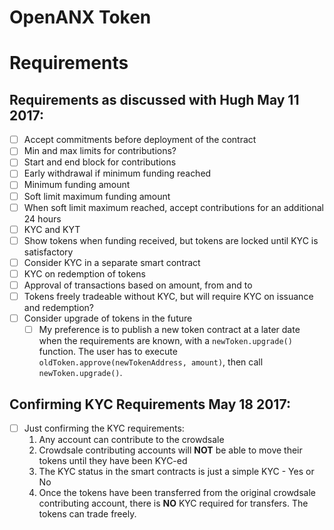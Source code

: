 # OpenANX Token

# Requirements

## Requirements as discussed with Hugh May 11 2017:

* [ ] Accept commitments before deployment of the contract
* [ ] Min and max limits for contributions?
* [ ] Start and end block for contributions
* [ ] Early withdrawal if minimum funding reached
* [ ] Minimum funding amount
* [ ] Soft limit maximum funding amount
* [ ] When soft limit maximum reached, accept contributions for an additional 24 hours
* [ ] KYC and KYT
* [ ] Show tokens when funding received, but tokens are locked until KYC is satisfactory
* [ ] Consider KYC in a separate smart contract 
* [ ] KYC on redemption of tokens
* [ ] Approval of transactions based on amount, from and to
* [ ] Tokens freely tradeable without KYC, but will require KYC on issuance and redemption?
* [ ] Consider upgrade of tokens in the future
  * [ ] My preference is to publish a new token contract at a later date when the requirements are known, with a `newToken.upgrade()` function. The user has to execute `oldToken.approve(newTokenAddress, amount)`, then call `newToken.upgrade()`.
  
## Confirming KYC Requirements May 18 2017:

* [ ] Just confirming the KYC requirements:
  1. Any account can contribute to the crowdsale
  2. Crowdsale contributing accounts will **NOT** be able to move their tokens until they have been KYC-ed
  3. The KYC status in the smart contracts is just a simple KYC - Yes or No
  4. Once the tokens have been transferred from the original crowdsale contributing account, there is **NO** KYC required for transfers. The tokens can trade freely.

